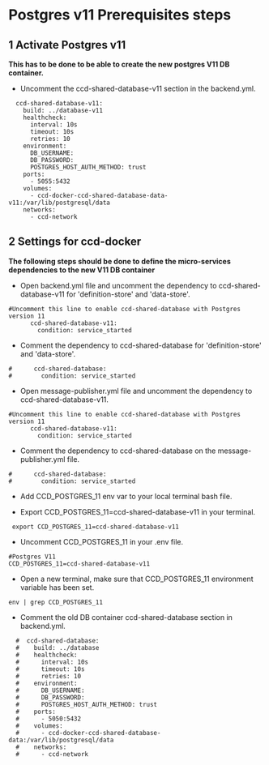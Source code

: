 # Postgres v11 Prerequisites steps

##  1 Activate Postgres v11

**This has to be done to be able to create the new postgres V11 DB container.**

* Uncomment the ccd-shared-database-v11 section in the backend.yml.

````
  ccd-shared-database-v11:
    build: ../database-v11
    healthcheck:
      interval: 10s
      timeout: 10s
      retries: 10
    environment:
      DB_USERNAME:
      DB_PASSWORD:
      POSTGRES_HOST_AUTH_METHOD: trust
    ports:
      - 5055:5432
    volumes:
      - ccd-docker-ccd-shared-database-data-v11:/var/lib/postgresql/data
    networks:
      - ccd-network

````

##  2 Settings for ccd-docker

**The following steps should be done to define the micro-services dependencies to the new V11 DB container**

* Open backend.yml file and uncomment the dependency to ccd-shared-database-v11 for 'definition-store' and 'data-store'.  
```$xslt
#Uncomment this line to enable ccd-shared-database with Postgres version 11
      ccd-shared-database-v11:
        condition: service_started
```
* Comment the dependency to ccd-shared-database for 'definition-store' and 'data-store'.

```$xslt
#      ccd-shared-database:
#        condition: service_started
```
* Open message-publisher.yml file and uncomment the dependency to ccd-shared-database-v11.  
```$xslt
#Uncomment this line to enable ccd-shared-database with Postgres version 11
      ccd-shared-database-v11:
        condition: service_started
```
* Comment the dependency to ccd-shared-database on the message-publisher.yml file.
```$xslt
#      ccd-shared-database:
#        condition: service_started
```

* Add CCD_POSTGRES_11 env var to your local terminal bash file.

* Export CCD_POSTGRES_11=ccd-shared-database-v11 in your terminal. 
```$xslt
 export CCD_POSTGRES_11=ccd-shared-database-v11
```
* Uncomment CCD_POSTGRES_11 in your .env file.
````
#Postgres V11
CCD_POSTGRES_11=ccd-shared-database-v11
````

* Open a new terminal, make sure that CCD_POSTGRES_11 environment variable has been set.
```
env | grep CCD_POSTGRES_11
```
* Comment the old DB container ccd-shared-database section in backend.yml.
````
  #  ccd-shared-database:
  #    build: ../database
  #    healthcheck:
  #      interval: 10s
  #      timeout: 10s
  #      retries: 10
  #    environment:
  #      DB_USERNAME:
  #      DB_PASSWORD:
  #      POSTGRES_HOST_AUTH_METHOD: trust
  #    ports:
  #      - 5050:5432
  #    volumes:
  #      - ccd-docker-ccd-shared-database-data:/var/lib/postgresql/data
  #    networks:
  #      - ccd-network

````

